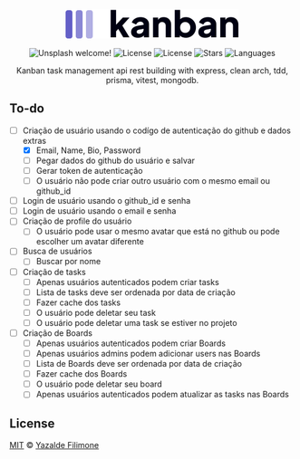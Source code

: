  <p align="center" >
<img src=".assets/logo-dark.svg" />
<P/>
 <p align="center">
  <img src="https://img.shields.io/static/v1?label=Kanban Api&message=Welcome&color=FFFFFF&labelColor=110C2F" alt="Unsplash welcome!" />
  <img alt="License" src="https://img.shields.io/static/v1?label=version&message=1.0&color=FFFFFF&labelColor=110C2F">
  <img alt="License" src="https://img.shields.io/static/v1?label=license&message=MIT&color=FFFFFF&labelColor=110C2F">
  <img alt="Stars" src="https://img.shields.io/github/stars/yazaldefilimonepinto/kanban-api?color=FFFFFF&labelColor=110C2F">
  <img alt="Languages" src="https://img.shields.io/github/languages/count/yazaldefilimonepinto/kanban-api?color=FFFFFF&labelColor=110C2F">
</p>
<p align="center" >
Kanban task management api rest building with express, clean arch, tdd, prisma, vitest, mongodb.
<P/>

## To-do

- [ ] Criação de usuário usando o codígo de autenticação do github e dados extras
  - [x] Email, Name, Bio, Password
  - [ ] Pegar dados do github do usuário e salvar
  - [ ] Gerar token de autenticação
  - [ ] O usuário não pode criar outro usuário com o mesmo email ou github_id
- [ ] Login de usuário usando o github_id e senha
- [ ] Login de usuário usando o email e senha
- [ ] Criação de profile do usuário
  - [ ] O usuário pode usar o mesmo avatar que está no github ou pode escolher um avatar diferente
- [ ] Busca de usuários
  - [ ] Buscar por nome
- [ ] Criação de tasks
  - [ ] Apenas usuários autenticados podem criar tasks
  - [ ] Lista de tasks deve ser ordenada por data de criação
  - [ ] Fazer cache dos tasks
  - [ ] O usuário pode deletar seu task
  - [ ] O usuário pode deletar uma task se estiver no projeto
- [ ] Criação de Boards
  - [ ] Apenas usuários autenticados podem criar Boards
  - [ ] Apenas usuários admins podem adicionar users nas Boards
  - [ ] Lista de Boards deve ser ordenada por data de criação
  - [ ] Fazer cache dos Boards
  - [ ] O usuário pode deletar seu board
  - [ ] Apenas usuários autenticados podem atualizar as tasks nas Boards

<a id="license"></a>

## License

[MIT](https://github.com/yazaldefilimonepinto/kanban-api/blob/main/LICENSE) © [Yazalde Filimone](https://www.linkedin.com/in/yazalde-filimone/)
